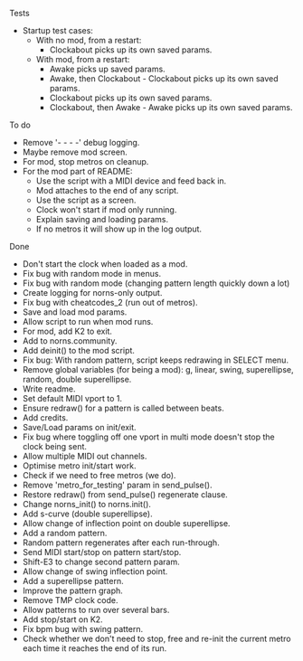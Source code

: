 Tests

- Startup test cases:
  - With no mod, from a restart:
    - Clockabout picks up its own saved params.
  - With mod, from a restart:
    - Awake picks up saved params.
    - Awake, then Clockabout - Clockabout picks up its own saved params.
    - Clockabout picks up its own saved params.
    - Clockabout, then Awake - Awake picks up its own saved params.


To do

- Remove '- - - -' debug logging.
- Maybe remove mod screen.
- For mod, stop metros on cleanup.
- For the mod part of README:
  - Use the script with a MIDI device and feed back in.
  - Mod attaches to the end of any script.
  - Use the script as a screen.
  - Clock won't start if mod only running.
  - Explain saving and loading params.
  - If no metros it will show up in the log output.


Done

- Don't start the clock when loaded as a mod.
- Fix bug with random mode in menus.
- Fix bug with random mode (changing pattern length quickly down a lot)
- Create logging for norns-only output.
- Fix bug with cheatcodes_2 (run out of metros).
- Save and load mod params.
- Allow script to run when mod runs.
- For mod, add K2 to exit.
- Add to norns.community.
- Add deinit() to the mod script.
- Fix bug: With random pattern, script keeps redrawing in SELECT menu.
- Remove global variables (for being a mod):
    g, linear, swing, superellipse, random, double superellipse.
- Write readme.
- Set default MIDI vport to 1.
- Ensure redraw() for a pattern is called between beats.
- Add credits.
- Save/Load params on init/exit.
- Fix bug where toggling off one vport in multi mode doesn't
  stop the clock being sent.
- Allow multiple MIDI out channels.
- Optimise metro init/start work.
- Check if we need to free metros (we do).
- Remove 'metro_for_testing' param in send_pulse().
- Restore redraw() from send_pulse() regenerate clause.
- Change norns_init() to norns.init().
- Add s-curve (double superellipse).
- Allow change of inflection point on double superellipse.
- Add a random pattern.
- Random pattern regenerates after each run-through.
- Send MIDI start/stop on pattern start/stop.
- Shift-E3 to change second pattern param.
- Allow change of swing inflection point.
- Add a superellipse pattern.
- Improve the pattern graph.
- Remove TMP clock code.
- Allow patterns to run over several bars.
- Add stop/start on K2.
- Fix bpm bug with swing pattern.
- Check whether we don't need to stop, free and re-init the current metro
  each time it reaches the end of its run.
